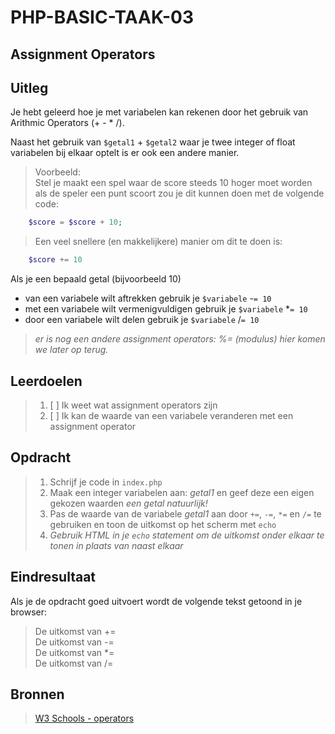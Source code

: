 # PHP-BASIC-TAAK-03
## Assignment Operators
## Uitleg
Je hebt geleerd hoe je met variabelen kan rekenen door het gebruik van Arithmic Operators (+ - * /).

Naast het gebruik van `$getal1` + `$getal2` waar je twee integer of float variabelen bij elkaar optelt is er ook een andere manier.

>Voorbeeld:  
Stel je maakt een spel waar de score steeds 10 hoger moet worden als de speler een punt scoort zou je dit kunnen doen met de volgende code:
```php
    $score = $score + 10;
```
>Een veel snellere (en makkelijkere) manier om dit te doen is:
```php
    $score += 10
```
>
Als je een bepaald getal (bijvoorbeeld 10) 
* van een variabele wilt aftrekken gebruik je `$variabele` -`= 10`
* met een variabele wilt vermenigvuldigen gebruik je `$variabele` *`= 10`
* door een variabele wilt delen gebruik je `$variabele` /`= 10`

>_er is nog een andere assignment operators: %= (modulus) hier komen we later op terug._

>
## Leerdoelen
>1. [ ] Ik weet wat assignment operators zijn
>2. [ ] Ik kan de waarde van een variabele veranderen met een assignment operator

## Opdracht
>1. Schrijf je code in `index.php`
>2. Maak een integer variabelen aan: _getal1_ en geef deze een eigen gekozen waarden _een getal natuurlijk!_
>3. Pas de waarde van de variabele _getal1_ aan door `+=`, `-=`, `*=` en `/=` te gebruiken en toon de uitkomst op het scherm met `echo`
>4. _Gebruik HTML in je `echo` statement om de uitkomst onder elkaar te tonen in plaats van naast elkaar_

## Eindresultaat
Als je de opdracht goed uitvoert wordt de volgende tekst getoond in je browser: 
>De uitkomst van +=  
>De uitkomst van -=   
>De uitkomst van *=  
>De uitkomst van /=  

## Bronnen
>[W3 Schools - operators](https://www.w3schools.com/php/php_operators.asp)